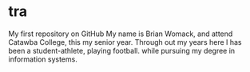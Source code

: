 # tra
My first repository on GitHub
My name is Brian Womack, and attend Catawba College, this my senior year. Through out my years here I has been a student-athlete, playing football. while pursuing my degree in information systems.
